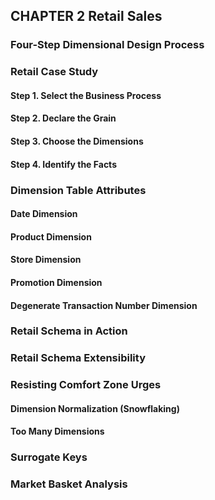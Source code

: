 ## CHAPTER 2 Retail Sales

### Four-Step Dimensional Design Process

### Retail Case Study
#### Step 1. Select the Business Process

#### Step 2. Declare the Grain

#### Step 3. Choose the Dimensions

#### Step 4. Identify the Facts

### Dimension Table Attributes

#### Date Dimension
#### Product Dimension
#### Store Dimension
#### Promotion Dimension
#### Degenerate Transaction Number Dimension

### Retail Schema in Action

### Retail Schema Extensibility

### Resisting Comfort Zone Urges

#### Dimension Normalization (Snowflaking)

#### Too Many Dimensions

### Surrogate Keys

### Market Basket Analysis
